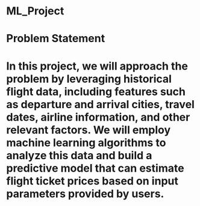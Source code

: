 # ML_Project
# Problem Statement
# In this project, we will approach the problem by leveraging historical flight data, including features such as departure and arrival cities, travel dates, airline information, and other relevant factors. We will employ machine learning algorithms to analyze this data and build a predictive model that can estimate flight ticket prices based on input parameters provided by users.